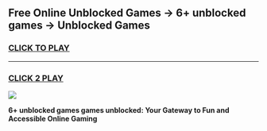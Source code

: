 
## Free Online Unblocked Games → 6+ unblocked games → Unblocked Games
<h3>
<a href="https://premium.freeplayer.one?title=6+_unblocked_games&ref=21F">CLICK TO PLAY</a></h3>
<hr>

<h3>
<a href="https://premium.freeplayer.one?title=6+_unblocked_games&ref=21F">CLICK 2 PLAY</a>
  
</h3>

<a href="https://premium.freeplayer.one?title=6+_unblocked_games&ref=21F/"><img src="https://clearcache.store/games.png"></a>


**6+ unblocked games games unblocked: Your Gateway to Fun and Accessible Online Gaming**
